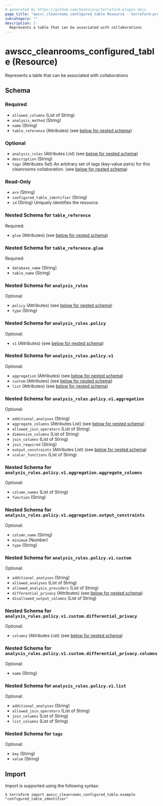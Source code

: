 ```yaml
---
# generated by https://github.com/hashicorp/terraform-plugin-docs
page_title: "awscc_cleanrooms_configured_table Resource - terraform-provider-awscc"
subcategory: ""
description: |-
  Represents a table that can be associated with collaborations
---
```


# awscc_cleanrooms_configured_table (Resource)

Represents a table that can be associated with collaborations



<!-- schema generated by tfplugindocs -->
## Schema

### Required

- `allowed_columns` (List of String)
- `analysis_method` (String)
- `name` (String)
- `table_reference` (Attributes) (see [below for nested schema](#nestedatt--table_reference))

### Optional

- `analysis_rules` (Attributes List) (see [below for nested schema](#nestedatt--analysis_rules))
- `description` (String)
- `tags` (Attributes Set) An arbitrary set of tags (key-value pairs) for this cleanrooms collaboration. (see [below for nested schema](#nestedatt--tags))

### Read-Only

- `arn` (String)
- `configured_table_identifier` (String)
- `id` (String) Uniquely identifies the resource.

<a id="nestedatt--table_reference"></a>
### Nested Schema for `table_reference`

Required:

- `glue` (Attributes) (see [below for nested schema](#nestedatt--table_reference--glue))

<a id="nestedatt--table_reference--glue"></a>
### Nested Schema for `table_reference.glue`

Required:

- `database_name` (String)
- `table_name` (String)



<a id="nestedatt--analysis_rules"></a>
### Nested Schema for `analysis_rules`

Optional:

- `policy` (Attributes) (see [below for nested schema](#nestedatt--analysis_rules--policy))
- `type` (String)

<a id="nestedatt--analysis_rules--policy"></a>
### Nested Schema for `analysis_rules.policy`

Optional:

- `v1` (Attributes) (see [below for nested schema](#nestedatt--analysis_rules--policy--v1))

<a id="nestedatt--analysis_rules--policy--v1"></a>
### Nested Schema for `analysis_rules.policy.v1`

Optional:

- `aggregation` (Attributes) (see [below for nested schema](#nestedatt--analysis_rules--policy--v1--aggregation))
- `custom` (Attributes) (see [below for nested schema](#nestedatt--analysis_rules--policy--v1--custom))
- `list` (Attributes) (see [below for nested schema](#nestedatt--analysis_rules--policy--v1--list))

<a id="nestedatt--analysis_rules--policy--v1--aggregation"></a>
### Nested Schema for `analysis_rules.policy.v1.aggregation`

Optional:

- `additional_analyses` (String)
- `aggregate_columns` (Attributes List) (see [below for nested schema](#nestedatt--analysis_rules--policy--v1--aggregation--aggregate_columns))
- `allowed_join_operators` (List of String)
- `dimension_columns` (List of String)
- `join_columns` (List of String)
- `join_required` (String)
- `output_constraints` (Attributes List) (see [below for nested schema](#nestedatt--analysis_rules--policy--v1--aggregation--output_constraints))
- `scalar_functions` (List of String)

<a id="nestedatt--analysis_rules--policy--v1--aggregation--aggregate_columns"></a>
### Nested Schema for `analysis_rules.policy.v1.aggregation.aggregate_columns`

Optional:

- `column_names` (List of String)
- `function` (String)


<a id="nestedatt--analysis_rules--policy--v1--aggregation--output_constraints"></a>
### Nested Schema for `analysis_rules.policy.v1.aggregation.output_constraints`

Optional:

- `column_name` (String)
- `minimum` (Number)
- `type` (String)



<a id="nestedatt--analysis_rules--policy--v1--custom"></a>
### Nested Schema for `analysis_rules.policy.v1.custom`

Optional:

- `additional_analyses` (String)
- `allowed_analyses` (List of String)
- `allowed_analysis_providers` (List of String)
- `differential_privacy` (Attributes) (see [below for nested schema](#nestedatt--analysis_rules--policy--v1--custom--differential_privacy))
- `disallowed_output_columns` (List of String)

<a id="nestedatt--analysis_rules--policy--v1--custom--differential_privacy"></a>
### Nested Schema for `analysis_rules.policy.v1.custom.differential_privacy`

Optional:

- `columns` (Attributes List) (see [below for nested schema](#nestedatt--analysis_rules--policy--v1--custom--differential_privacy--columns))

<a id="nestedatt--analysis_rules--policy--v1--custom--differential_privacy--columns"></a>
### Nested Schema for `analysis_rules.policy.v1.custom.differential_privacy.columns`

Optional:

- `name` (String)




<a id="nestedatt--analysis_rules--policy--v1--list"></a>
### Nested Schema for `analysis_rules.policy.v1.list`

Optional:

- `additional_analyses` (String)
- `allowed_join_operators` (List of String)
- `join_columns` (List of String)
- `list_columns` (List of String)





<a id="nestedatt--tags"></a>
### Nested Schema for `tags`

Optional:

- `key` (String)
- `value` (String)

## Import

Import is supported using the following syntax:

```shell
$ terraform import awscc_cleanrooms_configured_table.example "configured_table_identifier"
```
